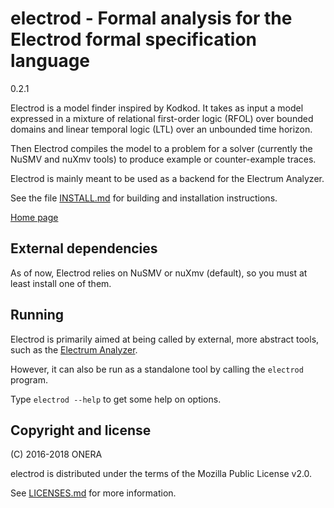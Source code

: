 # electrod - Formal analysis for the Electrod formal specification language

0.2.1

Electrod is a model finder inspired by Kodkod. It takes as input a
model expressed in a mixture of relational first-order logic (RFOL)
over bounded domains and linear temporal logic (LTL) over an unbounded
time horizon.

Then Electrod compiles the model to a problem for a solver (currently
the NuSMV and nuXmv tools) to produce example or counter-example traces.

Electrod is mainly meant to be used as a backend for the Electrum Analyzer.

See the file [INSTALL.md](INSTALL.md) for building and installation instructions.

[Home page](https://forge.onera.fr/projects/electrod)

## External dependencies

As of now, Electrod relies on NuSMV or nuXmv (default), so you must at least
install one of them.

## Running

Electrod is primarily aimed at being called by external, more abstract
tools, such as the [Electrum Analyzer](https://github.com/haslab/Electrum).

However, it can also be run as a standalone tool by calling the
`electrod` program.

Type `electrod --help` to get some help on options.


## Copyright and license

(C) 2016-2018 ONERA

electrod is distributed under the terms of the Mozilla Public License v2.0.

See [LICENSES.md](LICENSES.md) for more information.
